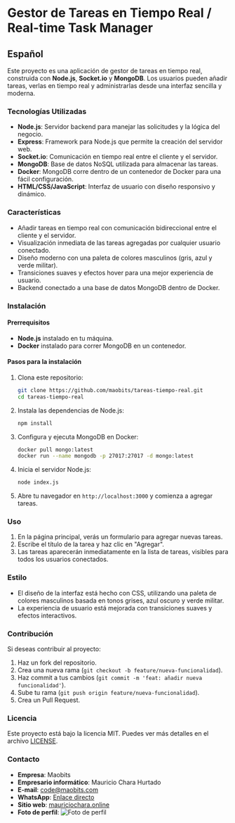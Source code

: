 # Gestor de Tareas en Tiempo Real / Real-time Task Manager

## Español

Este proyecto es una aplicación de gestor de tareas en tiempo real, construida con **Node.js**, **Socket.io** y **MongoDB**. Los usuarios pueden añadir tareas, verlas en tiempo real y administrarlas desde una interfaz sencilla y moderna.

### Tecnologías Utilizadas

- **Node.js**: Servidor backend para manejar las solicitudes y la lógica del negocio.
- **Express**: Framework para Node.js que permite la creación del servidor web.
- **Socket.io**: Comunicación en tiempo real entre el cliente y el servidor.
- **MongoDB**: Base de datos NoSQL utilizada para almacenar las tareas.
- **Docker**: MongoDB corre dentro de un contenedor de Docker para una fácil configuración.
- **HTML/CSS/JavaScript**: Interfaz de usuario con diseño responsivo y dinámico.

### Características

- Añadir tareas en tiempo real con comunicación bidireccional entre el cliente y el servidor.
- Visualización inmediata de las tareas agregadas por cualquier usuario conectado.
- Diseño moderno con una paleta de colores masculinos (gris, azul y verde militar).
- Transiciones suaves y efectos hover para una mejor experiencia de usuario.
- Backend conectado a una base de datos MongoDB dentro de Docker.

### Instalación

#### Prerrequisitos

- **Node.js** instalado en tu máquina.
- **Docker** instalado para correr MongoDB en un contenedor.

#### Pasos para la instalación

1. Clona este repositorio:

    ```bash
    git clone https://github.com/maobits/tareas-tiempo-real.git
    cd tareas-tiempo-real
    ```

2. Instala las dependencias de Node.js:

    ```bash
    npm install
    ```

3. Configura y ejecuta MongoDB en Docker:

    ```bash
    docker pull mongo:latest
    docker run --name mongodb -p 27017:27017 -d mongo:latest
    ```

4. Inicia el servidor Node.js:

    ```bash
    node index.js
    ```

5. Abre tu navegador en `http://localhost:3000` y comienza a agregar tareas.

### Uso

1. En la página principal, verás un formulario para agregar nuevas tareas.
2. Escribe el título de la tarea y haz clic en "Agregar".
3. Las tareas aparecerán inmediatamente en la lista de tareas, visibles para todos los usuarios conectados.

### Estilo

- El diseño de la interfaz está hecho con CSS, utilizando una paleta de colores masculinos basada en tonos grises, azul oscuro y verde militar.
- La experiencia de usuario está mejorada con transiciones suaves y efectos interactivos.

### Contribución

Si deseas contribuir al proyecto:

1. Haz un fork del repositorio.
2. Crea una nueva rama (`git checkout -b feature/nueva-funcionalidad`).
3. Haz commit a tus cambios (`git commit -m 'feat: añadir nueva funcionalidad'`).
4. Sube tu rama (`git push origin feature/nueva-funcionalidad`).
5. Crea un Pull Request.

### Licencia

Este proyecto está bajo la licencia MIT. Puedes ver más detalles en el archivo [LICENSE](LICENSE).

### Contacto

- **Empresa**: Maobits
- **Empresario informático**: Mauricio Chara Hurtado
- **E-mail**: [code@maobits.com](mailto:code@maobits.com)
- **WhatsApp**: [Enlace directo](https://wa.me/573153774638?text=Deseo%20m%C3%A1s%20informaci%C3%B3n%20del%20repositorio)
- **Sitio web**: [mauriciochara.online](http://mauriciochara.online)
- **Foto de perfil**: ![Foto de perfil](https://i.ibb.co/b1P2ZsG/foto-perfil-maobits.jpg)
